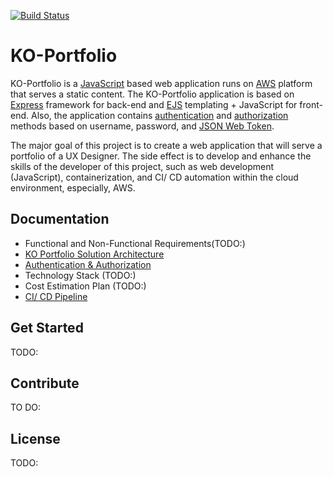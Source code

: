 [![Build Status](https://img.shields.io/endpoint.svg?url=https%3A%2F%2Factions-badge.atrox.dev%2Fhalaoner%2FKO-Portfolio%2Fbadge%3Fref%3Ddev%26token%3D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&style=flat)](https://actions-badge.atrox.dev/halaoner/KO-Portfolio/goto?ref=dev&token=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)

# KO-Portfolio

KO-Portfolio is a [JavaScript](https://www.javascript.com) based web application runs on [AWS](https://aws.amazon.com) platform that serves a static content. The KO-Portfolio application is based on [Express](http://expressjs.com) framework for back-end and [EJS](https://ejs.co) templating + JavaScript for front-end. Also, the application contains [authentication](https://auth0.com/docs/login/authentication) and [authorization](https://auth0.com/intro-to-iam/what-is-authorization/) methods based on username, password, and [JSON Web Token](https://jwt.io).

The major goal of this project is to create a web application that will serve a portfolio of a UX Designer. The side effect is to develop and enhance the skills of the developer of this project, such as web development (JavaScript), containerization, and CI/ CD automation within the cloud environment, especially, AWS.

## Documentation
- Functional and Non-Functional Requirements(TODO:)
- [KO Portfolio Solution Architecture](doc/diagrams/solution-architecture/solution-architecture.png)
- [Authentication & Authorization](doc/authentication/authentication.md)
- Technology Stack (TODO:)
- Cost Estimation Plan (TODO:)
- [CI/ CD Pipeline](doc/pipelines/pipelines.md)


## Get Started
TODO:

## Contribute
TO DO:

## License
TODO:
